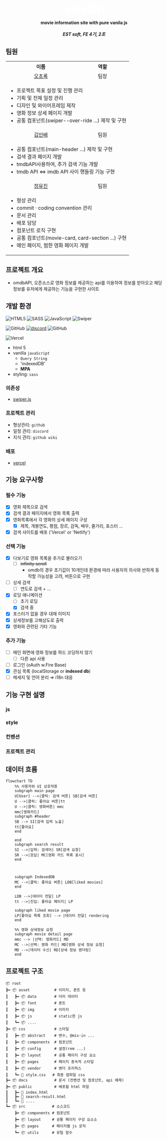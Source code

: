 <p align="center">
  <h1 align="center"><svg width="130" height="30" viewBox="0 0 130 30" fill="none" xmlns="http://www.w3.org/2000/svg">
        <g id="logo">
        <g id="vide n">
        <path id="Vector" d="M110.252 10.2716C110.726 10.008 111.385 9.74445 112.229 9.48087C113.072 9.2173 114.008 8.98009 115.036 8.76923C116.064 8.53202 117.105 8.34751 118.159 8.21573C119.213 8.05759 120.175 7.97852 121.045 7.97852C122.811 7.97852 124.34 8.18937 125.631 8.61109C126.923 9.0328 127.911 9.75762 128.597 10.7856C129.308 11.8135 129.664 13.2236 129.664 15.0159V28.6162H123.141V16.5182C123.141 15.9911 123.062 15.5299 122.903 15.1345C122.772 14.7128 122.561 14.3701 122.271 14.1066C122.007 13.843 121.638 13.6453 121.164 13.5135C120.716 13.3817 120.175 13.3158 119.543 13.3158C118.989 13.3158 118.436 13.3949 117.882 13.5531C117.355 13.6848 116.986 13.8298 116.775 13.988V28.6162H110.252V10.2716Z" fill="white"/>
        <path id="Vector_2" d="M67.208 29.2092C65.1521 29.2092 63.3335 28.8006 61.752 27.9836C60.197 27.1401 58.9845 25.9541 58.1147 24.4253C57.245 22.8703 56.8101 21.0384 56.8101 18.9299C56.8101 15.4244 57.693 12.6964 59.459 10.746C61.2249 8.79553 63.7684 7.82031 67.0894 7.82031C69.3034 7.82031 71.0957 8.29474 72.4662 9.2436C73.8368 10.1925 74.8516 11.6026 75.5105 13.4739C76.1694 15.3453 76.4857 17.6384 76.4593 20.3532H61.3567L60.566 16.36H70.9243L70.1336 18.495C70.1073 16.36 69.8305 14.8709 69.3034 14.0274C68.8026 13.1576 67.9592 12.7228 66.7731 12.7228C66.1405 12.7228 65.5606 12.9073 65.0335 13.2763C64.5064 13.6189 64.0846 14.1856 63.7684 14.9763C63.4784 15.767 63.3335 16.8345 63.3335 18.1787C63.3335 19.9973 63.7552 21.3943 64.5986 22.3695C65.4684 23.3183 66.8917 23.7928 68.8685 23.7928C69.5801 23.7928 70.2918 23.7137 71.0034 23.5556C71.715 23.3711 72.374 23.1602 72.9802 22.923C73.5864 22.6858 74.1004 22.5013 74.5221 22.3695V27.9045C73.5996 28.2471 72.5453 28.5502 71.3592 28.8138C70.1995 29.0774 68.8158 29.2092 67.208 29.2092Z" fill="white"/>
        <path id="Vector_3" d="M44.9812 29.2093C43.2943 29.2093 41.7788 29.0248 40.4346 28.6558C39.0904 28.3131 37.9306 27.7333 36.9554 26.9162C36.0066 26.0991 35.2686 25.0053 34.7414 23.6347C34.2406 22.2378 33.9902 20.4982 33.9902 18.416C33.9902 15.1477 34.7941 12.5647 36.4019 10.667C38.0097 8.76927 40.4346 7.82041 43.6765 7.82041C44.0455 7.82041 44.5595 7.85995 45.2184 7.93902C45.8773 7.99173 46.5758 8.14988 47.3138 8.41345C48.0518 8.67702 48.7239 9.15145 49.3301 9.83674L48.1045 11.8926V0.348145H54.5488V23.0417C54.5488 24.0433 54.2853 24.9394 53.7581 25.7301C53.2573 26.4945 52.5589 27.1402 51.6627 27.6674C50.7666 28.1682 49.7387 28.5503 48.5789 28.8139C47.4456 29.0775 46.2463 29.2093 44.9812 29.2093ZM45.2579 23.7929C46.1277 23.7929 46.813 23.6743 47.3138 23.4371C47.8409 23.1998 48.1045 22.8308 48.1045 22.3301V13.7903C47.6828 13.5531 47.2347 13.3818 46.7603 13.2764C46.3122 13.1446 45.8773 13.0787 45.4556 13.0787C44.4013 13.0787 43.5052 13.2368 42.7672 13.5531C42.0292 13.8694 41.4757 14.4361 41.1067 15.2531C40.7377 16.0439 40.5532 17.1772 40.5532 18.6532C40.5532 19.7602 40.7113 20.6959 41.0276 21.4603C41.3439 22.2246 41.8447 22.8045 42.53 23.1998C43.2416 23.5952 44.1509 23.7929 45.2579 23.7929Z" fill="white"/>
        <path id="Vector_4" d="M25.0986 28.6165V8.88818H31.6616L31.7011 28.6165H25.0986Z" fill="white"/>
        <path id="Vector_5" d="M8.34206 28.6164L0 8.57178H7.07691L12.9282 23.5954H11.3072L16.2888 8.57178H23.2471L14.905 28.6164H8.34206Z" fill="white"/>
        </g>
        <path id="Exclude" fill-rule="evenodd" clip-rule="evenodd" d="M93.2017 30C101.486 30 108.202 23.2843 108.202 15C108.202 6.71573 101.486 0 93.2017 0C84.9174 0 78.2017 6.71573 78.2017 15C78.2017 23.2843 84.9174 30 93.2017 30ZM101.739 16.8917C103.072 16.1219 103.072 14.1974 101.739 13.4276L90.5121 6.94575C89.1788 6.17595 87.5121 7.1382 87.5121 8.6778L87.5121 21.6414C87.5121 23.181 89.1788 24.1433 90.5121 23.3735L101.739 16.8917Z" fill="white"/>
        </g>
        </svg></h1>
  <h4 align="center">movie information site with pure vanila js</h4>
</p>

<b><i><p align="center">EST soft, FE 4기, 2조</p></i></b>

## 팀원

<table>
  <tr>
    <th>이름</th>
    <th>역할</th>
  </tr>
  <tr>
    <td align="center"><a href="https://github.com/choroc">오초록</a></td>
    <td align="center">팀장</td>
  </tr>
  <tr>
    <td colspan="2">
      <ul>
        <li>프로젝트 목표 설정 및 진행 관리
        <li>기획 및 전체 일정 관리
        <li>디자인 및 와이어프레임 제작
        <li>영화 정보 상세 페이지 개발
        <li>공통 컴포넌트(swiper--over-ride ...) 제작 및 구현
      </ul>
    </td>
  </tr>
  <tr>
    <td align="center"><a href="https://github.com/kib09">김인배</a></td>
    <td align="center">팀원</td>
  </tr>
  <tr>
    <td colspan="2">
      <ul>
        <li>공통 컴포넌트(main-header ...) 제작 및 구현
        <li>검색 결과 페이지 개발
        <li>tmdbAPI사용하여, 추가 검색 기능 개발
        <li>tmdb API <=> imdb API 사이 핸들링 기능 구현
      </ul>
    </td>
  </tr>
  
  <tr>
    <td align="center"><a href="https://github.com/jadewisemann">정유진</a></td>
    <td align="center">팀원</td>
  </tr>
  <tr>
    <td colspan="2">
      <ul>
        <li>형상 관리
        <li>commit · coding convention 관리
        <li>문서 관리
        <li>배포 담당
        <li>컴포넌트 로직 구현
        <li>공통 컴포넌트(movie-card, card-section ...) 구현
        <li>메인 페이지, 찜한 영화 페이지 개발
      </ul>
    </td>
  </tr>

</table>

## 프로젝트 개요

- omdbAPI, 오픈소스로 영화 정보를 제공하는 api를 이용하여 정보를 받아오고 해당 정보를 유저에게 제공하는 기능을 구현한 사이트

## 개발 환경
![HTML5](https://img.shields.io/badge/html5-%23E34F26.svg?style=for-the-badge&logo=html5&logoColor=white)
![SASS](https://img.shields.io/badge/SASS-hotpink.svg?style=for-the-badge&logo=SASS&logoColor=white)
![JavaScript](https://img.shields.io/badge/javascript-%23323330.svg?style=for-the-badge&logo=javascript&logoColor=%23F7DF1E)
![Swiper](https://img.shields.io/badge/swiper.js-6332F6?style=for-the-badge&logo=swiper)

![GitHub](https://img.shields.io/badge/github-%23121011.svg?style=for-the-badge&logo=github&logoColor=white)
[![discord](https://img.shields.io/badge/Discord-blue?style=for-the-badge)](https://discord.com/)
![GitHub](https://img.shields.io/badge/githubwiki-181717?style=for-the-badge&logo=github)

![Vercel](https://img.shields.io/badge/vercel-%23000000.svg?style=for-the-badge&logo=vercel&logoColor=white)

- html 5
- vanilla `javaScript`
  - `Query String`
  - 'indexedDB'
  - **MPA**
- styling: `sass`
    
### 의존성

- [swiper.js](https://github.com/nolimits4web/swiper)

### 프로젝트 관리

- 형상관리: `github`
- 일정 관리: `discord`
- 지식 관리: `github wiki`

### 배포

- [vercel](https://vercel.com/) 

## 기능 요구사항


### 필수 기능

  - [x] 영화 제목으로 검색 
  - [x] 검색 결과 페이지에서 영화 목록 출력
  - [x] 영화목록에서 각 영화의 상세 페이지 구성
    - [x] 제목, 개봉연도, 평점, 장르, 감독, 배우, 줄거리, 포스터 ...
  - [x] 검색 사이트를 배포 ('Vercel' or 'Netlify')

### 선택 기능

  - [x] 다보기로 영화 목록을 추가로 불러오기
    - [ ] ~~infinity scroll~~
      - omdb의 경우 초기값이 10개인데 환경에 따라 사용자의 의사와 반하게 동작할 가능성을 고려, 버튼으로 구현 
  - [ ] 상세 검색
    - [ ] 연도로 검색 + ...
  - [x] 로딩 애니메이션
    - [ ] 초기 로딩
    - [x] 검색 중 
  - [x] 포스터가 없을 경우 대체 이미지
  - [x] 상세정보를 고해상도로 출력
  - [x] 영화와 관련된 기타 기능

### 추가 기능

  - [ ] 매인 화면에 영화 정보를 하드 코딩하지 않기
    - [ ] 다른 api 사용
  - [ ] 로그인 (oAuth w.Fire Base)
  - [x] 관심 목록 (localStorage or **indexed db**)
  - [ ] 메세지 및 언어 분리 ⇒ i18n 대응

## 기능 구현 설명

### js

### style

### 컨벤션

### 프로젝트 관리



## 데이터 흐름

```mermaid
flowchart TD
    %% 사용자와 UI 상호작용
    subgraph main page
    U[User] -->|클릭: 검색 버튼| SB[검색 버튼]
    U -->|클릭: 좋아요 버튼|tt
    U -->|클릭: 영화버튼| mmc
    mmc[영화카드]
    subgraph #header
    SB --> SI[검색 입력 노출]
    tt[좋아요]
    end

    end
    subgraph search result
    SI -->|입력: 검색어| SR[검색 요청]
    SR -->|응답| MC[영화 카드 목록 표시]
    end



    subgraph IndexedDB
    MC -->|클릭: 좋아요 버튼| LDB[liked movies]
    end

    LDB -->|데이터 전달| LP
    tt -->|진입: 좋아요 페이지| LP

    subgraph liked movie page
    LP[좋아요 목록 조회] --> |데이터 전달| rendering
    end

    %% 영화 상세정보 요청
    subgraph movie detail page
    mmc --> |선택: 영화카드| MD
    MC -->|선택: 영화 카드| MD[영화 상세 정보 요청]
    MD -->|데이터 수신| RD[상세 정보 렌더링]
    end
```

## 프로젝트 구조

```
📦 root
┣━ 📦 asset           # 이미지, 폰트 등
┃   ┣━ 📦 data        # 더미 데이터
┃   ┣━ 📦 font        # 폰트
┃   ┣━ 📦 img         # 이미지 
┃   ┣━ 📦 js          # static한 js
┃   ┗━ 📦 ....
┣━ 📦 css             # 스타일
┃   ┣━ 📦 abstract    # 변수, @mix-in ...
┃   ┣━ 📦 components  # 컴포넌트 
┃   ┣━ 📦 config      # 설정(rem ...)
┃   ┣━ 📦 layout      # 공통 페이지 구성 요소 
┃   ┣━ 📦 pages       # 페이지 종속적 스타일
┃   ┣━ 📦 vendor      # 벤더 프리픽스
┃   ┗━ 📜 style.css   # 최종 컴파일 css
┣━ 📦 docs            # 문서 (컨벤션 및 컴포넌트, api 예제)
┣━ 📦 public          # 배포될 html 파일
┃   ┣━ 📜 index.html
┃   ┣━ 📜 search-result.html
┃   ┗━ 📜 ....
┗━ 📦 src            # 소스코드
    ┣━ 📦 components # 컴포넌트
    ┣━ 📦 layout     # 공통 페이지 구성 요소소
    ┣━ 📦 pages      # 페이지별 js 로직
    ┗━ 📦 utils      # 유틸 함수
```

